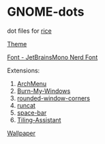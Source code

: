 # GNOME-dots

dot files for [rice](https://www.reddit.com/r/unixporn/comments/1aijfhi/gnome_first_rice_need_suggestions/)

[Theme](https://www.gnome-look.org/p/1695467/)

[Font - JetBrainsMono Nerd Font](https://github.com/ryanoasis/nerd-fonts/releases/download/v3.1.1/JetBrainsMono.zip)

Extensions:

1. [ArchMenu](https://gitlab.com/arcmenu/ArcMenu)
2. [Burn-My-Windows](https://github.com/Schneegans/Burn-My-Windows)
3. [rounded-window-corners](https://github.com/yilozt/rounded-window-corners)
4. [runcat](https://github.com/win0err/gnome-runcat)
5. [space-bar](https://github.com/christopher-l/space-bar)
6. [Tiling-Assistant](https://github.com/Leleat/Tiling-Assistant)

[Wallpaper](https://i.4cdn.org/w/1610796437867.jpg)

